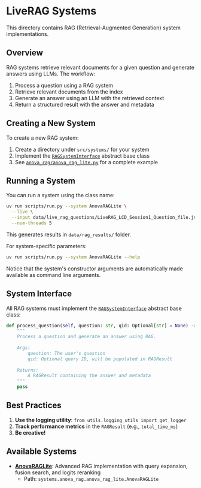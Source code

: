 # LiveRAG Systems

This directory contains RAG (Retrieval-Augmented Generation) system implementations.

## Overview

RAG systems retrieve relevant documents for a given question and generate answers using LLMs. The workflow:

1. Process a question using a RAG system
2. Retrieve relevant documents from the index
3. Generate an answer using an LLM with the retrieved context
4. Return a structured result with the answer and metadata

## Creating a New System

To create a new RAG system:

1. Create a directory under `src/systems/` for your system
2. Implement the [`RAGSystemInterface`](./rag_system_interface.py) abstract base class
3. See [`anova_rag/anova_rag_lite.py`](./anova_rag/anova_rag_lite.py) for a complete example

## Running a System

You can run a system using the class name:

```bash
uv run scripts/run.py --system AnovaRAGLite \
  --live \
  --input data/live_rag_questions/LiveRAG_LCD_Session1_Question_file.jsonl \
  --num-threads 5
```

This generates results in `data/rag_results/` folder.

For system-specific parameters:

```bash
uv run scripts/run.py --system AnovaRAGLite --help
```

Notice that the system's constructor arguments are automatically made available as command line arguments.

## System Interface

All RAG systems must implement the [`RAGSystemInterface`](./rag_system_interface.py) abstract base class:

```python
def process_question(self, question: str, qid: Optional[str] = None) -> RAGResult:
    """
    Process a question and generate an answer using RAG.
    
    Args:
        question: The user's question
        qid: Optional query ID, will be populated in RAGResult
        
    Returns:
        A RAGResult containing the answer and metadata
    """
    pass
```

## Best Practices

1. **Use the logging utility**: `from utils.logging_utils import get_logger`
2. **Track performance metrics** in the `RAGResult` (e.g., `total_time_ms`)
3. **Be creative!**

## Available Systems

- **[AnovaRAGLite](./anova_rag/anova_rag_lite.py)**: Advanced RAG implementation with query expansion, fusion search, and logits reranking
  - Path: `systems.anova_rag.anova_rag_lite.AnovaRAGLite`
